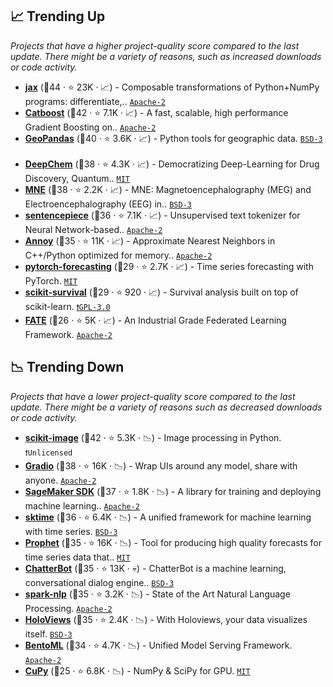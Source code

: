 ## 📈 Trending Up

_Projects that have a higher project-quality score compared to the last update. There might be a variety of reasons, such as increased downloads or code activity._

- <b><a href="https://github.com/google/jax">jax</a></b> (🥈44 ·  ⭐ 23K · 📈) - Composable transformations of Python+NumPy programs: differentiate,.. <code><a href="http://bit.ly/3nYMfla">Apache-2</a></code>
- <b><a href="https://github.com/catboost/catboost">Catboost</a></b> (🥈42 ·  ⭐ 7.1K · 📈) - A fast, scalable, high performance Gradient Boosting on.. <code><a href="http://bit.ly/3nYMfla">Apache-2</a></code>
- <b><a href="https://github.com/geopandas/geopandas">GeoPandas</a></b> (🥇40 ·  ⭐ 3.6K · 📈) - Python tools for geographic data. <code><a href="http://bit.ly/3aKzpTv">BSD-3</a></code> <code><img src="https://git.io/JLy1S" style="display:inline;" width="13" height="13"></code>
- <b><a href="https://github.com/deepchem/deepchem">DeepChem</a></b> (🥇38 ·  ⭐ 4.3K · 📈) - Democratizing Deep-Learning for Drug Discovery, Quantum.. <code><a href="http://bit.ly/34MBwT8">MIT</a></code> <code><img src="https://git.io/JLy1A" style="display:inline;" width="13" height="13"></code>
- <b><a href="https://github.com/mne-tools/mne-python">MNE</a></b> (🥇38 ·  ⭐ 2.2K · 📈) - MNE: Magnetoencephalography (MEG) and Electroencephalography (EEG) in.. <code><a href="http://bit.ly/3aKzpTv">BSD-3</a></code>
- <b><a href="https://github.com/google/sentencepiece">sentencepiece</a></b> (🥇36 ·  ⭐ 7.1K · 📈) - Unsupervised text tokenizer for Neural Network-based.. <code><a href="http://bit.ly/3nYMfla">Apache-2</a></code>
- <b><a href="https://github.com/spotify/annoy">Annoy</a></b> (🥈35 ·  ⭐ 11K · 📈) - Approximate Nearest Neighbors in C++/Python optimized for memory.. <code><a href="http://bit.ly/3nYMfla">Apache-2</a></code>
- <b><a href="https://github.com/jdb78/pytorch-forecasting">pytorch-forecasting</a></b> (🥈29 ·  ⭐ 2.7K · 📈) - Time series forecasting with PyTorch. <code><a href="http://bit.ly/34MBwT8">MIT</a></code>
- <b><a href="https://github.com/sebp/scikit-survival">scikit-survival</a></b> (🥈29 ·  ⭐ 920 · 📈) - Survival analysis built on top of scikit-learn. <code><a href="http://bit.ly/2M0xdwT">❗️GPL-3.0</a></code> <code><img src="https://git.io/JLy1F" style="display:inline;" width="13" height="13"></code>
- <b><a href="https://github.com/FederatedAI/FATE">FATE</a></b> (🥉26 ·  ⭐ 5K · 📈) - An Industrial Grade Federated Learning Framework. <code><a href="http://bit.ly/3nYMfla">Apache-2</a></code>

## 📉 Trending Down

_Projects that have a lower project-quality score compared to the last update. There might be a variety of reasons such as decreased downloads or code activity._

- <b><a href="https://github.com/scikit-image/scikit-image">scikit-image</a></b> (🥇42 ·  ⭐ 5.3K · 📉) - Image processing in Python. <code>❗Unlicensed</code>
- <b><a href="https://github.com/gradio-app/gradio">Gradio</a></b> (🥇38 ·  ⭐ 16K · 📉) - Wrap UIs around any model, share with anyone. <code><a href="http://bit.ly/3nYMfla">Apache-2</a></code>
- <b><a href="https://github.com/aws/sagemaker-python-sdk">SageMaker SDK</a></b> (🥈37 ·  ⭐ 1.8K · 📉) - A library for training and deploying machine learning.. <code><a href="http://bit.ly/3nYMfla">Apache-2</a></code> <code><img src="https://git.io/JLy1X" style="display:inline;" width="13" height="13"></code> <code><img src="https://git.io/JLy1A" style="display:inline;" width="13" height="13"></code>
- <b><a href="https://github.com/sktime/sktime">sktime</a></b> (🥇36 ·  ⭐ 6.4K · 📉) - A unified framework for machine learning with time series. <code><a href="http://bit.ly/3aKzpTv">BSD-3</a></code> <code><img src="https://git.io/JLy1F" style="display:inline;" width="13" height="13"></code>
- <b><a href="https://github.com/facebook/prophet">Prophet</a></b> (🥇35 ·  ⭐ 16K · 📉) - Tool for producing high quality forecasts for time series data that.. <code><a href="http://bit.ly/34MBwT8">MIT</a></code>
- <b><a href="https://github.com/gunthercox/ChatterBot">ChatterBot</a></b> (🥇35 ·  ⭐ 13K · 💀) - ChatterBot is a machine learning, conversational dialog engine.. <code><a href="http://bit.ly/3aKzpTv">BSD-3</a></code>
- <b><a href="https://github.com/JohnSnowLabs/spark-nlp">spark-nlp</a></b> (🥇35 ·  ⭐ 3.2K · 📉) - State of the Art Natural Language Processing. <code><a href="http://bit.ly/3nYMfla">Apache-2</a></code> <code><img src="https://git.io/JLy1N" style="display:inline;" width="13" height="13"></code>
- <b><a href="https://github.com/holoviz/holoviews">HoloViews</a></b> (🥈35 ·  ⭐ 2.4K · 📉) - With Holoviews, your data visualizes itself. <code><a href="http://bit.ly/3aKzpTv">BSD-3</a></code> <code><img src="https://git.io/JLy1E" style="display:inline;" width="13" height="13"></code>
- <b><a href="https://github.com/bentoml/BentoML">BentoML</a></b> (🥈34 ·  ⭐ 4.7K · 📉) - Unified Model Serving Framework. <code><a href="http://bit.ly/3nYMfla">Apache-2</a></code>
- <b><a href="https://github.com/cupy/cupy">CuPy</a></b> (🥉25 ·  ⭐ 6.8K · 📉) - NumPy & SciPy for GPU. <code><a href="http://bit.ly/34MBwT8">MIT</a></code>

